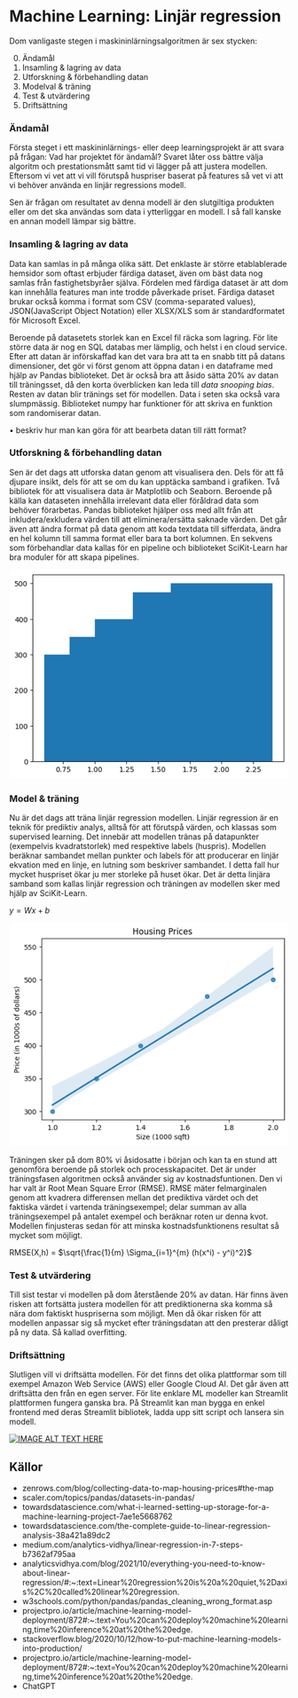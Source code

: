 # Machine Learning: Linjär regression 

Dom vanligaste stegen i maskininlärningsalgoritmen är sex stycken: 

0) Ändamål
1) Insamling & lagring av data 
2) Utforskning & förbehandling datan 
3) Modelval & träning 
4) Test & utvärdering
5) Driftsättning

### Ändamål
Första steget i ett maskininlärnings- eller deep learningsprojekt är att svara på frågan: Vad har projektet för ändamål? Svaret låter oss bättre välja algoritm och prestationsmått samt tid vi lägger på att justera modellen. Eftersom vi vet att vi vill förutspå huspriser baserat på features så vet vi att vi behöver använda en linjär regressions modell.

Sen är frågan om resultatet av denna modell är den slutgiltiga produkten eller om det ska användas som data i ytterliggar en modell.
I så fall kanske en annan modell lämpar sig bättre.


### Insamling & lagring av data

Data kan samlas in på många olika sätt. Det enklaste är större etablablerade hemsidor som oftast erbjuder färdiga dataset, även om bäst data nog samlas från fastighetsbyråer själva. Fördelen med färdiga dataset är att dom kan innehålla features man inte trodde påverkade priset. Färdiga dataset brukar också komma i format som CSV (comma-separated values), JSON(JavaScript Object Notation) eller XLSX/XLS som är standardformatet för Microsoft Excel.

Beroende på datasetets storlek kan en Excel fil räcka som lagring. För lite större data är nog en SQL databas mer lämplig, och helst i en cloud service.
Efter att datan är införskaffad kan det vara bra att ta en snabb titt på datans dimensioner, det gör vi först genom att öppna datan i en dataframe med hjälp av Pandas biblioteket. Det är också bra att åsido sätta 20% av datan till träningsset, då den korta överblicken kan leda till _data snooping bias_.
Resten av datan blir tränings set för modellen. Data i seten ska också vara slumpmässig. Biblioteket numpy har funktioner för att skriva en funktion som randomiserar datan.

• beskriv hur man kan göra för att bearbeta datan till rätt format?

### Utforskning & förbehandling datan
Sen är det dags att utforska datan genom att visualisera den. Dels för att få djupare insikt, dels för att se om du kan upptäcka samband i grafiken. Två bibliotek för att visualisera data är Matplotlib och Seaborn. Beroende på källa kan dataseten innehålla irrelevant data eller föråldrad data som behöver förarbetas. Pandas biblioteket hjälper oss med allt från att inkludera/exkludera värden till att eliminera/ersätta saknade värden. Det går även att ändra format på data genom att koda textdata till sifferdata, ändra en hel kolumn till samma format eller bara ta bort kolumnen. En sekvens som förbehandlar data kallas för en pipeline och biblioteket SciKit-Learn har bra moduler för att skapa pipelines.

![Graf](https://github.com/koop46/koop46/blob/main/output1.png?raw=true)

### Model & träning
Nu är det dags att träna linjär regression modellen. Linjär regression är en teknik för prediktiv analys, alltså för att förutspå värden, och klassas som supervised learning. Det innebär att modellen tränas på datapunkter (exempelvis kvadratstorlek) med respektive labels (huspris). Modellen beräknar sambandet mellan punkter och labels för att producerar en linjär ekvation med en linje, en lutning som beskriver sambandet. I detta fall hur mycket huspriset ökar ju mer storleke på huset ökar. Det är detta linjära samband som kallas linjär regression och träningen av modellen sker med hjälp av SciKit-Learn.


$y = Wx + b$

![Graf](https://github.com/koop46/koop46/blob/main/output.png?raw=true)

Träningen sker på dom 80% vi åsidosatte i början och kan ta en stund att genomföra beroende på storlek och processkapacitet. Det är under träningsfasen algoritmen också använder sig av kostnadsfuntionen. Den vi har valt är Root Mean Square Error (RMSE). RMSE mäter felmarginalen genom att kvadrera differensen mellan det prediktiva värdet och det faktiska värdet i vartenda träningsexempel; delar summan av alla träningsexempel på antalet exempel och beräknar roten ur denna kvot. Modellen finjusteras sedan för att minska kostnadsfunktionens resultat så mycket som möjligt.


RMSE(X,h) = $\sqrt{\frac{1}{m} \Sigma_{i=1}^{m} (h(x^i) - y^i)^2}$

### Test & utvärdering 

Till sist testar vi modellen på dom återstående 20% av datan. Här finns även risken att fortsätta justera modellen för att prediktionerna ska komma så nära dom faktiskt huspriserna som möjligt. Men då ökar risken för att modellen anpassar sig så mycket efter träningsdatan att den presterar dåligt på ny data. Så kallad overfitting.


### Driftsättning 

Slutligen vill vi driftsätta modellen. För det finns det olika plattformar som till exempel Amazon Web Service (AWS) eller Google Cloud AI. Det går även att driftsätta den från en egen server. För lite enklare ML modeller kan Streamlit plattformen fungera ganska bra. 
På Streamlit kan man bygga en enkel frontend med deras Streamlit bibliotek, ladda upp sitt script och lansera sin modell.



[![IMAGE ALT TEXT HERE](https://img.youtube.com/vi/8M20LyCZDOY/0.jpg)](https://www.youtube.com/watch?v=8M20LyCZDOY)



## Källor

- zenrows.com/blog/collecting-data-to-map-housing-prices#the-map 
- scaler.com/topics/pandas/datasets-in-pandas/ 
- towardsdatascience.com/what-i-learned-setting-up-storage-for-a-machine-learning-project-7ae1e5668762 
- towardsdatascience.com/the-complete-guide-to-linear-regression-analysis-38a421a89dc2 
- medium.com/analytics-vidhya/linear-regression-in-7-steps-b7362af795aa 
- analyticsvidhya.com/blog/2021/10/everything-you-need-to-know-about-linear-regression/#:~:text=Linear%20regression%20is%20a%20quiet,%2Daxis%2C%20called%20linear%20regression.
- w3schools.com/python/pandas/pandas_cleaning_wrong_format.asp
- projectpro.io/article/machine-learning-model-deployment/872#:~:text=You%20can%20deploy%20machine%20learning,time%20inference%20at%20the%20edge.
- stackoverflow.blog/2020/10/12/how-to-put-machine-learning-models-into-production/
- projectpro.io/article/machine-learning-model-deployment/872#:~:text=You%20can%20deploy%20machine%20learning,time%20inference%20at%20the%20edge.
- ChatGPT
